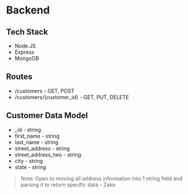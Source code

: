 # Backend

## Tech Stack

- Node.JS
- Express
- MongoDB


## Routes

- /customers - GET, POST
- /customers/{customer_id} - GET, PUT, DELETE


## Customer Data Model


- _id - string
- first_name - string
- last_name - string
- street_address - string
- street_address_two - string
- city - string
- state - string

> Note: Open to moving all address information into 1 string field and parsing it to return specific data - Zeke